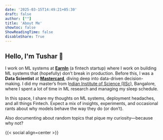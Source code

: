 ```yaml
---
date: '2025-03-15T14:49:21+05:30'
draft: false
author: [""]
title: 'About Me'
showtoc: false
ShowReadingTime: false
disableShare: True
---
```



## Hello, I'm Tushar 👋

I work on ML systems at **[EarnIn](https://www.earnin.com/)** (a fintech startup) where I work on building ML systems that (hopefully) don’t break in production. Before this, I was a **Data Scientist** at **[Mastercard](https://www.mastercard.co.in/en-in.html)**, diving deep into data-driven decision-making. I did my master’s from I[ndian Institute of Science (IISc)](https://iisc.ac.in/), Bangalore, where I spent a lot of time in ML research and managing my sleep schedule.

In this space, I share my thoughts on ML systems, deployment headaches, and all things Fintech. Expect a mix of insights, experiments, and occasional rants about why models behave the way they do (or don’t).

Also documenting about random topics that pique my curiosity—because why not?

{{< social align=center >}}
